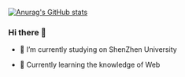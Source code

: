 [![Anurag's GitHub stats](https://github-readme-stats.vercel.app/api?username=CcCJeaz&theme=nightowl&include_all_commits=true)](https://github.com/anuraghazra/github-readme-stats)

### Hi there 👋

- 🔭 I’m currently studying on ShenZhen University

- 🌱 Currently learning the knowledge of Web

  <!--

- 👯 I’m looking to collaborate on ...

- 🤔 I’m looking for help with ...

- 💬 Ask me about ...

- 📫 How to reach me: ...

- 😄 Pronouns: ...

- ⚡ Fun fact: ...
-->

[![Top Langs](https://github-readme-stats.vercel.app/api/top-langs/?username=CcCJeaz&layout=compact&theme=nightowl)](https://github.com/anuraghazra/github-readme-stats)
